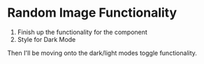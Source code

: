 # Random Image Functionality

1. Finish up the functionality for the component
2. Style for Dark Mode  

Then I'll be moving onto the dark/light modes toggle functionality.
